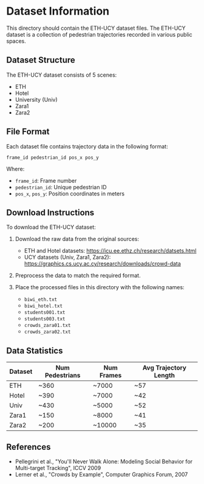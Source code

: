 # Dataset Information

This directory should contain the ETH-UCY dataset files. The ETH-UCY dataset is a collection of pedestrian trajectories recorded in various public spaces.

## Dataset Structure

The ETH-UCY dataset consists of 5 scenes:
- ETH
- Hotel
- University (Univ)
- Zara1
- Zara2

## File Format

Each dataset file contains trajectory data in the following format:
```
frame_id pedestrian_id pos_x pos_y
```

Where:
- `frame_id`: Frame number
- `pedestrian_id`: Unique pedestrian ID
- `pos_x`, `pos_y`: Position coordinates in meters

## Download Instructions

To download the ETH-UCY dataset:

1. Download the raw data from the original sources:
   - ETH and Hotel datasets: https://icu.ee.ethz.ch/research/datsets.html
   - UCY datasets (Univ, Zara1, Zara2): https://graphics.cs.ucy.ac.cy/research/downloads/crowd-data

2. Preprocess the data to match the required format.

3. Place the processed files in this directory with the following names:
   - `biwi_eth.txt`
   - `biwi_hotel.txt`
   - `students001.txt`
   - `students003.txt`
   - `crowds_zara01.txt`
   - `crowds_zara02.txt`

## Data Statistics

| Dataset | Num Pedestrians | Num Frames | Avg Trajectory Length |
|---------|-----------------|------------|------------------------|
| ETH     | ~360            | ~7000      | ~57                    |
| Hotel   | ~390            | ~7000      | ~42                    |
| Univ    | ~430            | ~5000      | ~52                    |
| Zara1   | ~150            | ~8000      | ~41                    |
| Zara2   | ~200            | ~10000     | ~35                    |

## References

- Pellegrini et al., "You'll Never Walk Alone: Modeling Social Behavior for Multi-target Tracking", ICCV 2009
- Lerner et al., "Crowds by Example", Computer Graphics Forum, 2007
